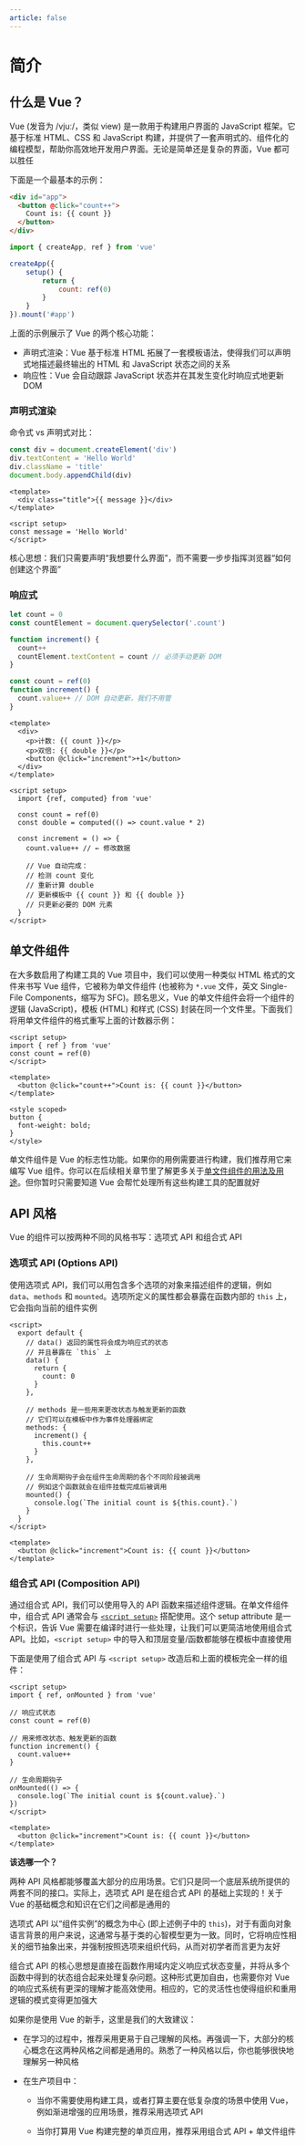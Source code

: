 ```yaml
---
article: false
---
```


# 简介

## 什么是 Vue？

Vue (发音为 /vjuː/，类似 view) 是一款用于构建用户界面的 JavaScript 框架。它基于标准 HTML、CSS 和 JavaScript 构建，并提供了一套声明式的、组件化的编程模型，帮助你高效地开发用户界面。无论是简单还是复杂的界面，Vue 都可以胜任

下面是一个最基本的示例：

```html
<div id="app">
  <button @click="count++">
    Count is: {{ count }}
  </button>
</div>
```

```js
import { createApp, ref } from 'vue'

createApp({
    setup() {
        return {
            count: ref(0)
        }
    }
}).mount('#app')
```

上面的示例展示了 Vue 的两个核心功能：

- 声明式渲染：Vue 基于标准 HTML 拓展了一套模板语法，使得我们可以声明式地描述最终输出的 HTML 和 JavaScript 状态之间的关系
- 响应性：Vue 会自动跟踪 JavaScript 状态并在其发生变化时响应式地更新 DOM

### 声明式渲染

命令式 vs 声明式对比：

```js title="命令式（如何做）- 原生 JS"
const div = document.createElement('div')
div.textContent = 'Hello World'
div.className = 'title'
document.body.appendChild(div)
```

```vue title="声明式（做什么）- Vue"
<template>
  <div class="title">{{ message }}</div>
</template>

<script setup>
const message = 'Hello World'
</script>
```

核心思想：我们只需要声明“我想要什么界面”，而不需要一步步指挥浏览器“如何创建这个界面”

### 响应式

```js title="原生 JS - 需要手动更新"
let count = 0
const countElement = document.querySelector('.count')

function increment() {
  count++
  countElement.textContent = count // 必须手动更新 DOM
}
```

```js title="Vue - 自动更新"
const count = ref(0)
function increment() {
  count.value++ // DOM 自动更新，我们不用管
}
```

```vue
<template>
  <div>
    <p>计数: {{ count }}</p>
    <p>双倍: {{ double }}</p>
    <button @click="increment">+1</button>
  </div>
</template>

<script setup>
  import {ref, computed} from 'vue'

  const count = ref(0)
  const double = computed(() => count.value * 2)

  const increment = () => {
    count.value++ // ← 修改数据

    // Vue 自动完成：
    // 检测 count 变化
    // 重新计算 double
    // 更新模板中 {{ count }} 和 {{ double }}
    // 只更新必要的 DOM 元素
  }
</script>
```

## 单文件组件

在大多数启用了构建工具的 Vue 项目中，我们可以使用一种类似 HTML 格式的文件来书写 Vue 组件，它被称为单文件组件 (也被称为 `*.vue` 文件，英文 Single-File Components，缩写为 SFC)。顾名思义，Vue 的单文件组件会将一个组件的逻辑 (JavaScript)，模板 (HTML) 和样式 (CSS) 封装在同一个文件里。下面我们将用单文件组件的格式重写上面的计数器示例：

```vue
<script setup>
import { ref } from 'vue'
const count = ref(0)
</script>

<template>
  <button @click="count++">Count is: {{ count }}</button>
</template>

<style scoped>
button {
  font-weight: bold;
}
</style>
```

单文件组件是 Vue 的标志性功能。如果你的用例需要进行构建，我们推荐用它来编写 Vue 组件。你可以在后续相关章节里了解更多关于[单文件组件的用法及用途](scaling-up/sfc.md)。但你暂时只需要知道 Vue 会帮忙处理所有这些构建工具的配置就好

## API 风格

Vue 的组件可以按两种不同的风格书写：选项式 API 和组合式 API

### 选项式 API (Options API)

使用选项式 API，我们可以用包含多个选项的对象来描述组件的逻辑，例如 `data`、`methods` 和 `mounted`。选项所定义的属性都会暴露在函数内部的 `this` 上，它会指向当前的组件实例

```vue
<script>
  export default {
    // data() 返回的属性将会成为响应式的状态
    // 并且暴露在 `this` 上
    data() {
      return {
        count: 0
      }
    },

    // methods 是一些用来更改状态与触发更新的函数
    // 它们可以在模板中作为事件处理器绑定
    methods: {
      increment() {
        this.count++
      }
    },

    // 生命周期钩子会在组件生命周期的各个不同阶段被调用
    // 例如这个函数就会在组件挂载完成后被调用
    mounted() {
      console.log(`The initial count is ${this.count}.`)
    }
  }
</script>

<template>
  <button @click="increment">Count is: {{ count }}</button>
</template>
```

### 组合式 API (Composition API)

通过组合式 API，我们可以使用导入的 API 函数来描述组件逻辑。在单文件组件中，组合式 API 通常会与 [`<script setup>`](../api/sfc-script-setup.md) 搭配使用。这个 setup attribute 是一个标识，告诉 Vue 需要在编译时进行一些处理，让我们可以更简洁地使用组合式 API。比如，`<script setup>` 中的导入和顶层变量/函数都能够在模板中直接使用

下面是使用了组合式 API 与 `<script setup>` 改造后和上面的模板完全一样的组件：

```vue
<script setup>
import { ref, onMounted } from 'vue'

// 响应式状态
const count = ref(0)

// 用来修改状态、触发更新的函数
function increment() {
  count.value++
}

// 生命周期钩子
onMounted(() => {
  console.log(`The initial count is ${count.value}.`)
})
</script>

<template>
  <button @click="increment">Count is: {{ count }}</button>
</template>
```

**该选哪一个？**

两种 API 风格都能够覆盖大部分的应用场景。它们只是同一个底层系统所提供的两套不同的接口。实际上，选项式 API 是在组合式 API 的基础上实现的！关于 Vue 的基础概念和知识在它们之间都是通用的

选项式 API 以“组件实例”的概念为中心 (即上述例子中的 `this`)，对于有面向对象语言背景的用户来说，这通常与基于类的心智模型更为一致。同时，它将响应性相关的细节抽象出来，并强制按照选项来组织代码，从而对初学者而言更为友好

组合式 API 的核心思想是直接在函数作用域内定义响应式状态变量，并将从多个函数中得到的状态组合起来处理复杂问题。这种形式更加自由，也需要你对 Vue 的响应式系统有更深的理解才能高效使用。相应的，它的灵活性也使得组织和重用逻辑的模式变得更加强大

如果你是使用 Vue 的新手，这里是我们的大致建议：

- 在学习的过程中，推荐采用更易于自己理解的风格。再强调一下，大部分的核心概念在这两种风格之间都是通用的。熟悉了一种风格以后，你也能够很快地理解另一种风格

- 在生产项目中：

  - 当你不需要使用构建工具，或者打算主要在低复杂度的场景中使用 Vue，例如渐进增强的应用场景，推荐采用选项式 API
  
  - 当你打算用 Vue 构建完整的单页应用，推荐采用组合式 API + 单文件组件